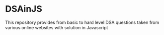# DSAinJS
This repository provides from basic to hard level DSA questions taken from various online websites with solution in Javascript 
